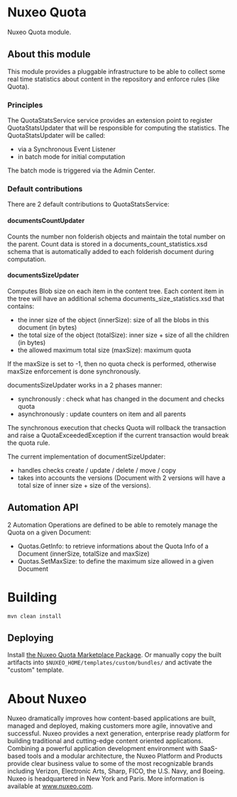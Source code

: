 # Nuxeo Quota

Nuxeo Quota module.

## About this module

This module provides a pluggable infrastructure to be able to collect some real time statistics about content in the repository and enforce rules (like Quota).

### Principles

The QuotaStatsService service provides an extension point to register QuotaStatsUpdater that will be responsible for computing the statistics.
The QuotaStatsUpdater will be called:

 - via a Synchronous Event Listener
 - in batch mode for initial computation

The batch mode is triggered via the Admin Center.

### Default contributions

There are 2 default contributions to QuotaStatsService:

#### documentsCountUpdater

Counts the number non folderish objects and maintain the total number on the parent.
Count data is stored in a documents_count_statistics.xsd schema that is automatically added to each folderish document during computation.

#### documentsSizeUpdater

Computes Blob size on each item in the content tree.
Each content item in the tree will have an additional schema documents_size_statistics.xsd that contains:

 - the inner size of the object (innerSize): size of all the blobs in this document (in bytes)
 - the total size of the object (totalSize): inner size + size of all the children (in bytes)
 - the allowed maximum total size (maxSize): maximum quota

If the maxSize is set to -1, then no quota check is performed, otherwise maxSize enforcement is done synchronously.

documentsSizeUpdater works in a 2 phases manner:

 - synchronously : check what has changed in the document and checks quota
 - asynchronously : update counters on item and all parents

The synchronous execution that checks Quota will rollback the transaction and raise a QuotaExceededException if the current transaction would break the quota rule.

The current implementation of documentSizeUpdater:

 - handles checks create / update / delete / move / copy
 - takes into accounts the versions (Document with 2 versions will have a total size of inner size + size of the versions).

## Automation API

2 Automation Operations are defined to be able to remotely manage the Quota on a given Document:

 - Quotas.GetInfo: to retrieve informations about the Quota Info of a Document (innerSize, totalSize and maxSize)
 - Quotas.SetMaxSize: to define the maximum size allowed in a given Document

# Building

    mvn clean install

## Deploying

Install [the Nuxeo Quota Marketplace Package](https://connect.nuxeo.com/nuxeo/site/marketplace/package/nuxeo-quota).
Or manually copy the built artifacts into `$NUXEO_HOME/templates/custom/bundles/` and activate the "custom" template.

# About Nuxeo

Nuxeo dramatically improves how content-based applications are built, managed and deployed, making customers more agile, innovative and successful. Nuxeo provides a next generation, enterprise ready platform for building traditional and cutting-edge content oriented applications. Combining a powerful application development environment with SaaS-based tools and a modular architecture, the Nuxeo Platform and Products provide clear business value to some of the most recognizable brands including Verizon, Electronic Arts, Sharp, FICO, the U.S. Navy, and Boeing. Nuxeo is headquartered in New York and Paris. More information is available at www.nuxeo.com.
